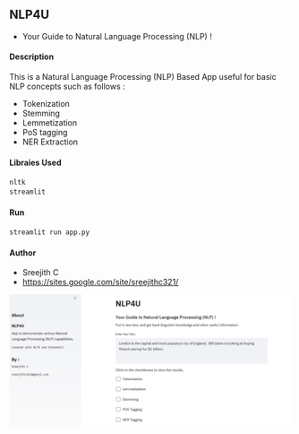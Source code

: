 ## NLP4U
+ Your Guide to Natural Language Processing (NLP) !

#### Description

This is a Natural Language Processing (NLP) Based App useful for basic NLP concepts such as follows :

+ Tokenization
+ Stemming
+ Lemmetization
+ PoS tagging
+ NER Extraction

#### Libraies Used
```bash
nltk
streamlit
```

#### Run
```bash
streamlit run app.py
```

#### Author
+ Sreejith C
+ https://sites.google.com/site/sreejithc321/

![](image.png)

